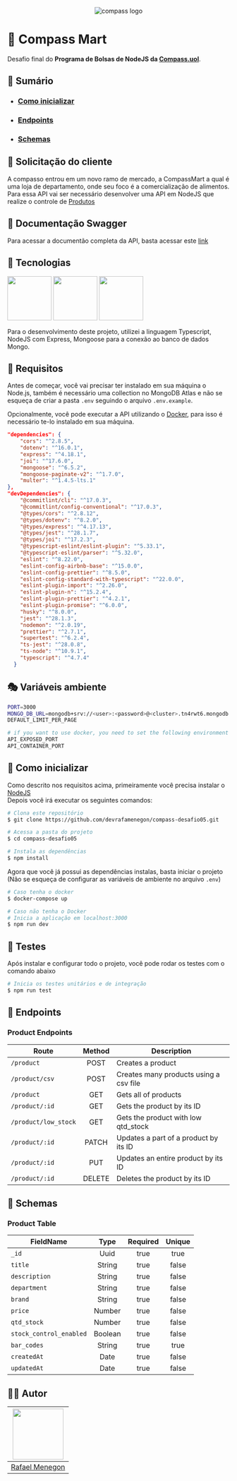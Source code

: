 <p align="center">
  <img alt="compass logo" src="https://user-images.githubusercontent.com/65569815/176964539-fe858838-0d07-418e-9220-b6d94461ecee.png" />
</p>

# 🏪 Compass Mart

Desafio final do **Programa de Bolsas de NodeJS da [Compass.uol](https://compass.uol/)**.

## 🧾 Sumário
* ### [Como inicializar](#-como-inicializar)
* ### [Endpoints](#-endpoints)
* ### [Schemas](#-schemas)

## 📖 Solicitação do cliente
A compasso entrou em um novo ramo de mercado, a CompassMart a qual é uma loja de departamento, onde seu foco é a comercialização de alimentos. Para essa API vai ser necessário desenvolver uma API em NodeJS que realize o controle de [Produtos](#product-table)


## 📗 Documentação Swagger
Para acessar a documentão completa da API, basta acessar este [link](https://app.swaggerhub.com/apis/devrafamenegon/CompassMart/1.0.0)

## 🧰 Tecnologias

<p>
  <img src="https://user-images.githubusercontent.com/65569815/182266557-f2d0c589-fe31-4d65-b867-cb40385066a0.svg" width="100">
  <img src="https://user-images.githubusercontent.com/65569815/182253645-6966537e-18ed-4c47-974b-22510cc3d834.png" width="100">
  <img src="https://user-images.githubusercontent.com/65569815/187051607-c61423cb-a4c8-480c-9655-ff038a001ed7.jpg" width="100">
</p>

Para o desenvolvimento deste projeto, utilizei a linguagem Typescript, NodeJS com Express, Mongoose para a conexão ao banco de dados Mongo.
<br/>

## 🔑 Requisitos

Antes de começar, você vai precisar ter instalado em sua máquina o Node.js, também é necessário uma collection no MongoDB Atlas e não se esqueça de criar a pasta `.env` seguindo o arquivo `.env.example`.

Opcionalmente, você pode executar a API utilizando o [Docker]('https://www.docker.com/products/docker-desktop/'), para isso é necessário te-lo instalado em sua máquina.

```json
"dependencies": {
    "cors": "^2.8.5",
    "dotenv": "^16.0.1",
    "express": "^4.18.1",
    "joi": "^17.6.0",
    "mongoose": "^6.5.2",
    "mongoose-paginate-v2": "^1.7.0",
    "multer": "^1.4.5-lts.1"
},
"devDependencies": {
    "@commitlint/cli": "^17.0.3",
    "@commitlint/config-conventional": "^17.0.3",
    "@types/cors": "^2.8.12",
    "@types/dotenv": "^8.2.0",
    "@types/express": "^4.17.13",
    "@types/jest": "^28.1.7",
    "@types/joi": "^17.2.3",
    "@typescript-eslint/eslint-plugin": "^5.33.1",
    "@typescript-eslint/parser": "^5.32.0",
    "eslint": "^8.22.0",
    "eslint-config-airbnb-base": "^15.0.0",
    "eslint-config-prettier": "^8.5.0",
    "eslint-config-standard-with-typescript": "^22.0.0",
    "eslint-plugin-import": "^2.26.0",
    "eslint-plugin-n": "^15.2.4",
    "eslint-plugin-prettier": "^4.2.1",
    "eslint-plugin-promise": "^6.0.0",
    "husky": "^8.0.0",
    "jest": "^28.1.3",
    "nodemon": "^2.0.19",
    "prettier": "^2.7.1",
    "supertest": "^6.2.4",
    "ts-jest": "^28.0.8",
    "ts-node": "^10.9.1",
    "typescript": "^4.7.4"
  }
```

## 🎭 Variáveis ambiente
```bash
PORT=3000
MONGO_DB_URL=mongodb+srv://<user>:<password>@<cluster>.tn4rwt6.mongodb.net/<collection>?retryWrites=true&w=majority
DEFAULT_LIMIT_PER_PAGE

# if you want to use docker, you need to set the following environment variables
API_EXPOSED_PORT
API_CONTAINER_PORT
```

## 🏁 Como inicializar

Como descrito nos requisitos acima, primeiramente você precisa instalar o [NodeJS](https://nodejs.org/en/)
<br/>
Depois você irá executar os seguintes comandos:

```bash
# Clona este repositório
$ git clone https://github.com/devrafamenegon/compass-desafio05.git

# Acessa a pasta do projeto
$ cd compass-desafio05

# Instala as dependências
$ npm install
```

Agora que você já possui as dependências instalas, basta iniciar o projeto (Não se esqueça de configurar as variáveis de ambiente no arquivo `.env`)

```bash
# Caso tenha o docker
$ docker-compose up

# Caso não tenha o Docker
# Inicia a aplicação em localhost:3000
$ npm run dev

```

## 🧪 Testes

Após instalar e configurar todo o projeto, você pode rodar os testes com o comando abaixo

```bash
# Inicia os testes unitários e de integração
$ npm run test
```

## 🚪 Endpoints

### Product Endpoints
|       Route           |    Method    |                   Description                     |                                                                         
|   ---------------     | :----------: |  ----------------------------------------------   |                                                                           
|  `/product`           |    POST      |  Creates a product                                | 
|  `/product/csv`       |    POST      |  Creates many products using a csv file           |    
|  `/product`           |    GET       |  Gets all of products                             |   
|  `/product/:id`       |    GET       |  Gets the product by its ID                       |  
|  `/product/low_stock` |    GET       |  Gets the product with low qtd_stock              |  
|  `/product/:id`       |    PATCH     |  Updates a part of a product by its ID            |    
|  `/product/:id`       |    PUT       |  Updates an entire product by its ID              |
|  `/product/:id`       |    DELETE    |  Deletes the product by its ID                    |
   
## 🧱 Schemas

### Product Table
|        FieldName        |    Type   | Required | Unique |
|-------------------------|:---------:|:--------:|:------:|
| `_id`                   | Uuid      | true     | true   |
| `title`                 | String    | true     | false  |
| `description`           | String    | true     | false  |
| `department`            | String    | true     | false  |
| `brand`                 | String    | true     | false  |
| `price`                 | Number    | true     | false  |
| `qtd_stock`             | Number    | true     | false  |
| `stock_control_enabled` | Boolean   | true     | false  |
| `bar_codes`             | String    | true     | true   |
| `createdAt`             | Date      | true     | false  |
| `updatedAt`             | Date      | true     | false  |


## ✋🏻 Autor
| <img src="https://avatars.githubusercontent.com/devrafamenegon" width=115>
|---
| <a href="https://github.com/devrafamenegon">Rafael Menegon</a> 
